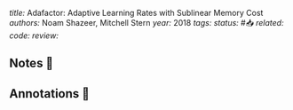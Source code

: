 *title:* Adafactor: Adaptive Learning Rates with Sublinear Memory Cost
*authors:* Noam Shazeer, Mitchell Stern
*year:* 2018
*tags:* 
*status:* #📥
*related:*
*code:*
*review:*

## Notes 📍

## Annotations 📖